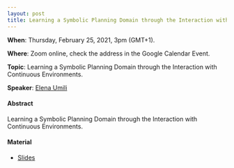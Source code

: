 ```yaml
---
layout: post
title: Learning a Symbolic Planning Domain through the Interaction with Continuous Environments
---
```


**When**:  Thursday, February 25, 2021, 3pm (GMT+1).

**Where**: Zoom online, check the address in the Google Calendar Event.

**Topic**: Learning a Symbolic Planning Domain through the Interaction with Continuous Environments.

**Speaker**: [Elena Umili](https://www.diag.uniroma1.it/users/elena_umili)

#### Abstract
Learning a Symbolic Planning Domain through the Interaction with Continuous Environments.

#### Material
- [Slides](https://drive.google.com/file/d/1Hpez2l2C3f1TjYUOmVJaxqh-xuyvU2zt/view?usp=sharing)